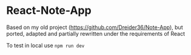 # React-Note-App

Based on my old project (https://github.com/Dreider36/Note-App), but ported, adapted and partially rewritten under the requirements of React


To test in local use `npm run dev`
